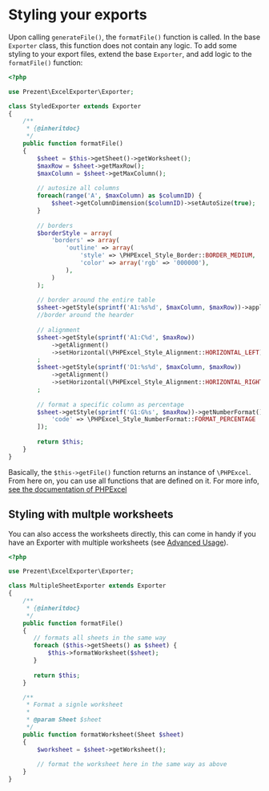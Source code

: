 # Styling your exports

Upon calling `generateFile()`, the `formatFile()` function is called. In the base `Exporter` class, this function does not contain any logic.
To add some styling to your export files, extend the base `Exporter`, and add logic to the `formatFile()` function:

```php
<?php

use Prezent\ExcelExporter\Exporter;

class StyledExporter extends Exporter
{
    /**
     * {@inheritdoc}
     */
    public function formatFile()
    {
        $sheet = $this->getSheet()->getWorksheet();
        $maxRow = $sheet->getMaxRow();
        $maxColumn = $sheet->getMaxColumn();
    
        // autosize all columns
        foreach(range('A', $maxColumn) as $columnID) {
            $sheet->getColumnDimension($columnID)->setAutoSize(true);
        }
    
        // borders
        $borderStyle = array(
            'borders' => array(
                'outline' => array(
                    'style' => \PHPExcel_Style_Border::BORDER_MEDIUM,
                    'color' => array('rgb' => '000000'),
                ),
            )
        );
    
        // border around the entire table
        $sheet->getStyle(sprintf('A1:%s%d', $maxColumn, $maxRow))->applyFromArray($borderStyle);
        //border around the hearder
    
        // alignment
        $sheet->getStyle(sprintf('A1:C%d', $maxRow))
            ->getAlignment()
            ->setHorizontal(\PHPExcel_Style_Alignment::HORIZONTAL_LEFT)
        ;
        $sheet->getStyle(sprintf('D1:%s%d', $maxColumn, $maxRow))
            ->getAlignment()
            ->setHorizontal(\PHPExcel_Style_Alignment::HORIZONTAL_RIGHT)
        ;
    
        // format a specific column as percentage
        $sheet->getStyle(sprintf('G1:G%s', $maxRow))->getNumberFormat()->applyFromArray([
            'code' => \PHPExcel_Style_NumberFormat::FORMAT_PERCENTAGE
        ]);
    
        return $this;
    }
}
```

Basically, the  `$this->getFile()` function returns an instance of `\PHPExcel`. From here on, you can use all functions that are defined on it.
For more info, [see the documentation of PHPExcel](https://github.com/PHPOffice/PHPExcel/tree/1.8/Documentation)

## Styling with multple worksheets
You can also access the worksheets directly, this can come in handy if you have an Exporter with multiple worksheets (see [Advanced Usage](advanced-usage.md)).

```php
<?php

use Prezent\ExcelExporter\Exporter;

class MultipleSheetExporter extends Exporter
{
    /**
     * {@inheritdoc}
     */
    public function formatFile()
    {   
       // formats all sheets in the same way
       foreach ($this->getSheets() as $sheet) {
           $this->formatWorksheet($sheet);
       }
       
       return $this;
    }

    /**
     * Format a signle worksheet
     * 
     * @param Sheet $sheet
     */
    public function formatWorksheet(Sheet $sheet)
    {
        $worksheet = $sheet->getWorksheet();
        
        // format the worksheet here in the same way as above
    }
}
```